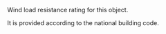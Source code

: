 Wind load resistance rating for this object.

It is provided according to the national building code.
